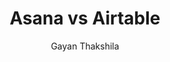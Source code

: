 ---
is_programmatic_layout_6: true
draft: false
title: "Asana vs Airtable"
snippet: "Asana vs Airtable"
image:
  src: /images/pseo/asana-vs-airtable.png
  alt: "project management, database, collaboration, productivity"
publishDate: 2024-12-23
category: ""
author: "Gayan Thakshila"
tags:
  - "Marketing"
  - "Tips"
  - "Open-Source"
  - "Team"
tools:
  Asana:
    sub_title: "Simplifying Team Collaboration"
    main_content: "Asana is known for its intuitive interface and straightforward approach to task management. It's perfect for teams looking for a tool that prioritizes simplicity without sacrificing essential project-tracking features. From creating task boards to assigning deadlines, Asana shines in its ability to keep projects moving seamlessly. However, some users find its features limiting when it comes to advanced customization or scalability for larger, more complex workflows."
    features: ["Visual project views, including timelines, boards, and calendars.", "Simple task assignment with due dates and priority levels.", "Integration with tools like Slack, Google Workspace, and Microsoft Teams.", "Easy-to-use mobile app for project updates on the go."]
    analytics_rate: "⭐⭐⭐⭐⭐"
    analytics_review: "Clear and effective"
    customization_rate: "⭐⭐⭐"
    customization_review: "Basic customization"
    collaboration_features_rate: "⭐⭐⭐⭐"
    collaboration_features_review: "Strong collaboration tools"
    self_hosted: false
    open_source: false
    pricing: "Free & Paid plans"
  Airtable:
    sub_title: "The Flexible Database Solution"
    main_content: "Airtable combines the simplicity of a spreadsheet with the power of a database, making it a versatile tool for project management. It allows teams to organize their work in a highly customizable way, using various views like grids, calendars, and Kanban boards. While its flexibility is a major advantage, some users may find it challenging to set up for specific workflows."
    features: ["Customizable fields and views for data organization.", "Collaboration features including comments and attachments.", "Integration with a wide range of apps and services.", "Automations to streamline repetitive tasks."]
    analytics_rate: "⭐⭐⭐⭐"
    analytics_review: "Flexible and user-friendly"
    customization_rate: "⭐⭐⭐⭐⭐"
    customization_review: "Extensive customization options"
    collaboration_features_rate: "⭐⭐⭐⭐"
    collaboration_features_review: "Good collaboration capabilities"
    self_hosted: false
    open_source: false
    pricing: "Free & Paid plans"
description: Discover the best project management tools for your business. Compare Asana, Airtable, and Worklenz to find the perfect open-source alternative.
related: [asana-vs-microsoft-project, asana-vs-celoxis, asana-vs-forecast, asana-vs-scoro]
---